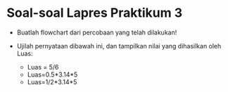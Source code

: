 # Soal-soal Lapres Praktikum 3

- Buatlah flowchart dari percobaan yang telah dilakukan!

- Ujilah pernyataan dibawah ini, dan tampilkan nilai yang dihasilkan oleh Luas:
  - Luas = 5/6
  - Luas=0.5\*3.14\*5
  - Luas=1/2\*3.14\*5
